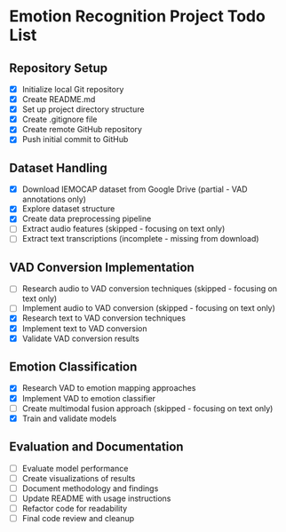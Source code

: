 # Emotion Recognition Project Todo List

## Repository Setup
- [x] Initialize local Git repository
- [x] Create README.md
- [x] Set up project directory structure
- [x] Create .gitignore file
- [x] Create remote GitHub repository
- [x] Push initial commit to GitHub

## Dataset Handling
- [x] Download IEMOCAP dataset from Google Drive (partial - VAD annotations only)
- [x] Explore dataset structure
- [x] Create data preprocessing pipeline
- [ ] Extract audio features (skipped - focusing on text only)
- [ ] Extract text transcriptions (incomplete - missing from download)

## VAD Conversion Implementation
- [ ] Research audio to VAD conversion techniques (skipped - focusing on text only)
- [ ] Implement audio to VAD conversion (skipped - focusing on text only)
- [x] Research text to VAD conversion techniques
- [x] Implement text to VAD conversion
- [x] Validate VAD conversion results

## Emotion Classification
- [x] Research VAD to emotion mapping approaches
- [x] Implement VAD to emotion classifier
- [ ] Create multimodal fusion approach (skipped - focusing on text only)
- [x] Train and validate models

## Evaluation and Documentation
- [ ] Evaluate model performance
- [ ] Create visualizations of results
- [ ] Document methodology and findings
- [ ] Update README with usage instructions
- [ ] Refactor code for readability
- [ ] Final code review and cleanup
